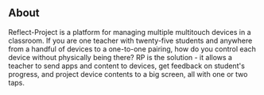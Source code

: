 ## About

Reflect-Project is a platform for managing multiple multitouch devices in a classroom. If you are one teacher with twenty-five students and anywhere from a handful of devices to a one-to-one pairing, how do you control each device without physically being there? RP is the solution - it allows a teacher to send apps and content to devices, get feedback on student's progress, and project device contents to a big screen, all with one or two taps.
